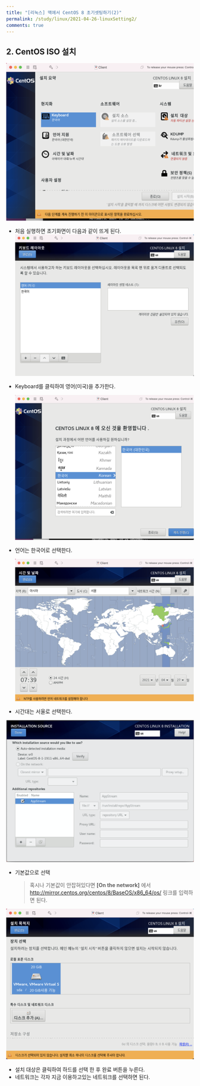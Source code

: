 ```yaml
---
title: "[리눅스] 맥에서 CentOS 8 초기셋팅하기(2)"
permalink: /study/linux/2021-04-26-linuxSetting2/
comments: true
---
```


## 2. CentOS ISO 설치

![](/assets/images/linuxInstall/os1.png)

- 처음 실행하면 초기화면이 다음과 같이 뜨게 된다.
  ![](/assets/images/linuxInstall/os2.png)

- Keyboard를 클릭하여 영어(미국)을 추가한다.

  ![](/assets/images/linuxInstall/os3.png)

- 언어는 한국어로 선택한다.

  ![](/assets/images/linuxInstall/os4.png)

- 시간대는 서울로 선택한다.

![](/assets/images/linuxInstall/os6.png)

- 기본값으로 선택
  > 혹시나 기본값이 안잡혀있다면 **[On the network]** 에서  
  > http://mirror.centos.org/centos/8/BaseOS/x86_64/os/ 링크를 입력하면 된다.

![](/assets/images/linuxInstall/os5.png)

- 설치 대상은 클릭하여 하드를 선택 한 후 완료 버튼을 누른다.
- 네트워크는 각자 지금 이용하고있는 네트워크를 선택하면 된다.
